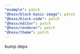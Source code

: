 ```yaml
---
"example": patch
"@hexx/block-basic-image": patch
"@hexx/block-code": patch
"@hexx/editor": patch
"@hexx/renderer": patch
"@hexx/theme": patch
---
```


bump deps
